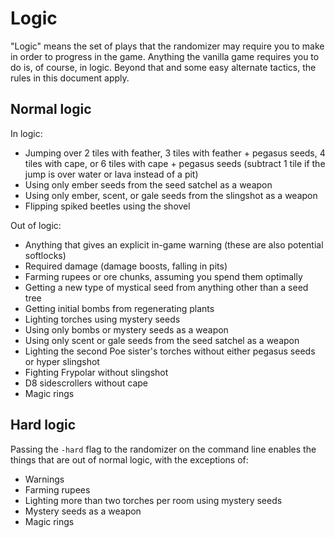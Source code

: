 # Logic

"Logic" means the set of plays that the randomizer may require you to make in
order to progress in the game. Anything the vanilla game requires you to do is,
of course, in logic. Beyond that and some easy alternate tactics, the rules in
this document apply.


## Normal logic

In logic:

- Jumping over 2 tiles with feather, 3 tiles with feather + pegasus seeds, 4
  tiles with cape, or 6 tiles with cape + pegasus seeds (subtract 1 tile if the
  jump is over water or lava instead of a pit)
- Using only ember seeds from the seed satchel as a weapon
- Using only ember, scent, or gale seeds from the slingshot as a weapon
- Flipping spiked beetles using the shovel

Out of logic:

- Anything that gives an explicit in-game warning (these are also potential
  softlocks)
- Required damage (damage boosts, falling in pits)
- Farming rupees or ore chunks, assuming you spend them optimally
- Getting a new type of mystical seed from anything other than a seed tree
- Getting initial bombs from regenerating plants
- Lighting torches using mystery seeds
- Using only bombs or mystery seeds as a weapon
- Using only scent or gale seeds from the seed satchel as a weapon
- Lighting the second Poe sister's torches without either pegasus seeds or
  hyper slingshot
- Fighting Frypolar without slingshot
- D8 sidescrollers without cape
- Magic rings


## Hard logic

Passing the `-hard` flag to the randomizer on the command line enables the
things that are out of normal logic, with the exceptions of:

- Warnings
- Farming rupees
- Lighting more than two torches per room using mystery seeds
- Mystery seeds as a weapon
- Magic rings
